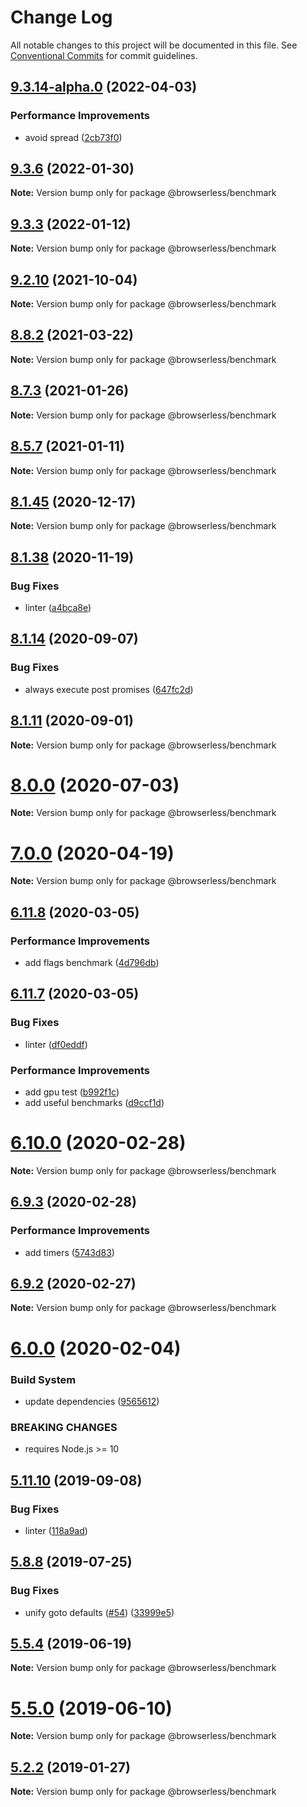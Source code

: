 # Change Log

All notable changes to this project will be documented in this file.
See [Conventional Commits](https://conventionalcommits.org) for commit guidelines.

## [9.3.14-alpha.0](https://github.com/microlinkhq/browserless/compare/v9.3.13...v9.3.14-alpha.0) (2022-04-03)


### Performance Improvements

* avoid spread ([2cb73f0](https://github.com/microlinkhq/browserless/commit/2cb73f0946b679c35b463944210803c23bc8c57f))





## [9.3.6](https://github.com/microlinkhq/browserless/compare/v9.3.5...v9.3.6) (2022-01-30)

**Note:** Version bump only for package @browserless/benchmark





## [9.3.3](https://github.com/microlinkhq/browserless/compare/v9.3.2...v9.3.3) (2022-01-12)

**Note:** Version bump only for package @browserless/benchmark





## [9.2.10](https://github.com/microlinkhq/browserless/compare/v9.2.9...v9.2.10) (2021-10-04)

**Note:** Version bump only for package @browserless/benchmark





## [8.8.2](https://github.com/microlinkhq/browserless/compare/v8.8.1...v8.8.2) (2021-03-22)

**Note:** Version bump only for package @browserless/benchmark





## [8.7.3](https://github.com/microlinkhq/browserless/tree/master/packages/benchmark/compare/v8.7.2...v8.7.3) (2021-01-26)

**Note:** Version bump only for package @browserless/benchmark





## [8.5.7](https://github.com/microlinkhq/browserless/tree/master/packages/benchmark/compare/v8.5.6...v8.5.7) (2021-01-11)

**Note:** Version bump only for package @browserless/benchmark





## [8.1.45](https://github.com/microlinkhq/browserless/tree/master/packages/benchmark/compare/v8.1.44...v8.1.45) (2020-12-17)

**Note:** Version bump only for package @browserless/benchmark





## [8.1.38](https://github.com/microlinkhq/browserless/tree/master/packages/benchmark/compare/v8.1.37...v8.1.38) (2020-11-19)


### Bug Fixes

* linter ([a4bca8e](https://github.com/microlinkhq/browserless/tree/master/packages/benchmark/commit/a4bca8e52d4b6c79f6d8f9b56312b16415ac6470))





## [8.1.14](https://github.com/microlinkhq/browserless/tree/master/packages/benchmark/compare/v8.1.13...v8.1.14) (2020-09-07)


### Bug Fixes

* always execute post promises ([647fc2d](https://github.com/microlinkhq/browserless/tree/master/packages/benchmark/commit/647fc2dd705b97a68006adce4b3c3bdaf9b13042))





## [8.1.11](https://github.com/microlinkhq/browserless/tree/master/packages/benchmark/compare/v8.1.10...v8.1.11) (2020-09-01)

**Note:** Version bump only for package @browserless/benchmark





# [8.0.0](https://github.com/microlinkhq/browserless/tree/master/packages/benchmark/compare/v7.6.4...v8.0.0) (2020-07-03)

**Note:** Version bump only for package @browserless/benchmark





# [7.0.0](https://github.com/microlinkhq/browserless/tree/master/packages/benchmark/compare/v6.14.4...v7.0.0) (2020-04-19)

**Note:** Version bump only for package @browserless/benchmark





## [6.11.8](https://github.com/microlinkhq/browserless/tree/master/packages/benchmark/compare/v6.11.7...v6.11.8) (2020-03-05)


### Performance Improvements

* add flags benchmark ([4d796db](https://github.com/microlinkhq/browserless/tree/master/packages/benchmark/commit/4d796db11c90c001625497a3bfee2dc51fb50ef3))





## [6.11.7](https://github.com/microlinkhq/browserless/tree/master/packages/benchmark/compare/v6.11.6...v6.11.7) (2020-03-05)


### Bug Fixes

* linter ([df0eddf](https://github.com/microlinkhq/browserless/tree/master/packages/benchmark/commit/df0eddf223a28d2b900c136c9f223fbbcf58e4f6))


### Performance Improvements

* add gpu test ([b992f1c](https://github.com/microlinkhq/browserless/tree/master/packages/benchmark/commit/b992f1c00222939d6d127c7aba524aced380a622))
* add useful benchmarks ([d9ccf1d](https://github.com/microlinkhq/browserless/tree/master/packages/benchmark/commit/d9ccf1dcfbb87f481271fb2a2dda3972a3478205))





# [6.10.0](https://github.com/microlinkhq/browserless/tree/master/packages/benchmark/compare/v6.9.3...v6.10.0) (2020-02-28)

**Note:** Version bump only for package @browserless/benchmark





## [6.9.3](https://github.com/microlinkhq/browserless/tree/master/packages/benchmark/compare/v6.9.2...v6.9.3) (2020-02-28)


### Performance Improvements

* add timers ([5743d83](https://github.com/microlinkhq/browserless/tree/master/packages/benchmark/commit/5743d83e3a8584f068006f5da92237120a3307ce))





## [6.9.2](https://github.com/microlinkhq/browserless/tree/master/packages/benchmark/compare/v6.9.1...v6.9.2) (2020-02-27)

**Note:** Version bump only for package @browserless/benchmark





# [6.0.0](https://github.com/microlinkhq/browserless/tree/master/packages/benchmark/compare/v5.22.1...v6.0.0) (2020-02-04)


### Build System

* update dependencies ([9565612](https://github.com/microlinkhq/browserless/tree/master/packages/benchmark/commit/956561290aad05cca7b090b53a50f601bae20a67))


### BREAKING CHANGES

* requires Node.js >= 10





## [5.11.10](https://github.com/microlinkhq/browserless/tree/master/packages/benchmark/compare/v5.11.9...v5.11.10) (2019-09-08)


### Bug Fixes

* linter ([118a9ad](https://github.com/microlinkhq/browserless/tree/master/packages/benchmark/commit/118a9ad))





## [5.8.8](https://github.com/microlinkhq/browserless/tree/master/packages/benchmark/compare/v5.8.7...v5.8.8) (2019-07-25)


### Bug Fixes

* unify goto defaults ([#54](https://github.com/microlinkhq/browserless/tree/master/packages/benchmark/issues/54)) ([33999e5](https://github.com/microlinkhq/browserless/tree/master/packages/benchmark/commit/33999e5))





## [5.5.4](https://github.com/microlinkhq/browserless/tree/master/packages/benchmark/compare/v5.5.3...v5.5.4) (2019-06-19)

**Note:** Version bump only for package @browserless/benchmark





# [5.5.0](https://github.com/microlinkhq/browserless/tree/master/packages/benchmark/compare/v5.4.1...v5.5.0) (2019-06-10)

**Note:** Version bump only for package @browserless/benchmark





## [5.2.2](https://github.com/microlinkhq/browserless/tree/master/packages/benchmark/compare/v5.2.1...v5.2.2) (2019-01-27)

**Note:** Version bump only for package @browserless/benchmark

